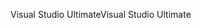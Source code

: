 <span data-ttu-id="913e8-101">Visual Studio Ultimate</span><span class="sxs-lookup"><span data-stu-id="913e8-101">Visual Studio Ultimate</span></span>